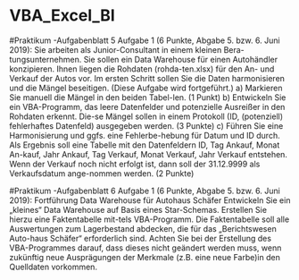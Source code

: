 # VBA_Excel_BI

#Praktikum -Aufgabenblatt 5
Aufgabe 1 (6 Punkte, Abgabe 5. bzw. 6. Juni 2019):
Sie arbeiten als Junior-Consultant in einem kleinen Bera-tungsunternehmen. Sie sollen ein Data Warehouse für einen Autohändler konzipieren. Ihnen liegen die Rohdaten (rohda-ten.xlsx) für den An- und Verkauf der Autos vor. Im ersten Schritt sollen Sie die Daten harmonisieren und die Mängel beseitigen. (Diese Aufgabe wird fortgeführt.)
a) Markieren Sie manuell die Mängel in den beiden Tabel-len. (1 Punkt)
b) Entwickeln Sie ein VBA-Programm, das leere Datenfelder und potenzielle Ausreißer in den Rohdaten erkennt. Die-se Mängel sollen in einem Protokoll (ID, (potenziell) fehlerhaftes Datenfeld) ausgegeben werden. (3 Punkte)
c) Führen Sie eine Harmonisierung und ggfs. eine Fehlerbe-hebung für Datum und ID durch. Als Ergebnis soll eine Tabelle mit den Datenfeldern ID, Tag Ankauf, Monat An-kauf, Jahr Ankauf, Tag Verkauf, Monat Verkauf, Jahr Verkauf entstehen. Wenn der Verkauf noch nicht erfolgt ist, dann soll der 31.12.9999 als Verkaufsdatum ange-nommen werden. (2 Punkte)

#Praktikum -Aufgabenblatt 6
Aufgabe 1 (6 Punkte, Abgabe 5. bzw. 6. Juni 2019):
Fortführung Data Warehouse für Autohaus Schäfer
Entwickeln Sie ein „kleines“ Data Warehouse auf Basis eines Star-Schemas. Erstellen Sie hierzu eine Faktentabelle mit-tels VBA-Programm. Die Faktentabelle soll alle Auswertungen zum Lagerbestand abdecken, die für das „Berichtswesen Auto-haus Schäfer“ erforderlich sind.
Achten Sie bei der Erstellung des VBA-Programmes darauf, dass dieses nicht geändert werden muss, wenn zukünftig neue Ausprägungen der Merkmale (z.B. eine neue Farbe)in den Quelldaten vorkommen.
